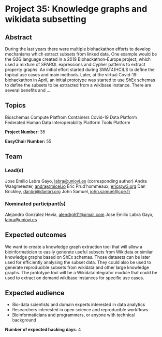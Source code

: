 # Project 35: Knowledge graphs and wikidata subsetting

## Abstract

During the last years there were multiple biohackathon efforts to develop mechanisms which extract subsets from linked data. One example would be the G2G language created in a 2019 Biohackathon-Europe project, which used a mixture of SPARQL expressions and Cypher patterns to extract property graphs. An initial effort started during SWAT4(HC)LS to define the topical use cases and main methods. Later, at the virtual Covid-19 biohackathon in April, an initial prototype was started to use ShEx schemas to define the subsets to be extracted from a wikibase instance. There are several benefits and ...

## Topics

Bioschemas
 Compute Platfrom
 Containers
 Covid-19
 Data Platform
 Federated Human Data
 Interoperability Platform
 Tools Platform

**Project Number:** 35



**EasyChair Number:** 55

## Team

### Lead(s)

Jose Emilio Labra Gayo, labra@uniovi.es (corresponding author)
 Andra Waagmeester, andra@micel.io
 Eric Prud’hommeaux, eric@w3.org
 Dan Brickley, danbri@danbri.org
 John Samuel, john.samuel@cpe.fr

### Nominated participant(s)

Alejandro González Hevia, alendrgh11@gmail.com
 Jose Emilio Labra Gayo, labra@uniovi.es

## Expected outcomes

We want to create a knowledge graph extraction tool that will allow a bioinformatician to easily generate useful subsets from Wikidata or similar knowledge graphs based on ShEx schemas. Those datasets can be later used for efficiently analysing the subset data. They could also be used to generate reproducible subsets from wikidata and other large knowledge graphs. The prototype tool will be a WikidataIntegrator module that could be used to extract on demand wikibase instances for specific use cases.

## Expected audience

- Bio-data scientists and domain experts interested in data analytics
 - Researchers interested in open science and reproducible workflows
 - Bioinformaticians and programmers, or anyone with technical background

**Number of expected hacking days**: 4


